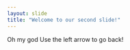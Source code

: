 ```yaml
---
layout: slide
title: "Welcome to our second slide!"
---
```

Oh my god
Use the left arrow to go back!
